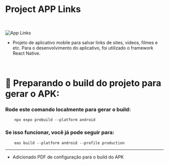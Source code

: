 # Project APP Links

</br>

![App Links](public/images/imgApp.png)

- Projeto de aplicativo mobile para salvar links de sites, videos, filmes e etc. Para o desenvolvimento do aplicativo, foi utilizado o framework React Native.

</br>

# 🚀 Preparando o build do projeto para gerar o APK:

### Rode este comando localmente para gerar o build:

```
    npx expo prebuild --platform android
```

### Se isso funcionar, você já pode seguir para:

```
    eas build --platform android --profile production
```

-----

- Adicionado PDF de configuração para o build do APK
